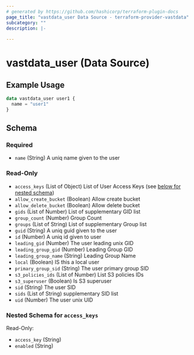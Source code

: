 ```yaml
---
# generated by https://github.com/hashicorp/terraform-plugin-docs
page_title: "vastdata_user Data Source - terraform-provider-vastdata"
subcategory: ""
description: |-
  
---
```


# vastdata_user (Data Source)



## Example Usage

```terraform
data vastdata_user user1 {
  name = "user1"
}
```

<!-- schema generated by tfplugindocs -->
## Schema

### Required

- `name` (String) A uniq name given to the user

### Read-Only

- `access_keys` (List of Object) List of User Access Keys (see [below for nested schema](#nestedatt--access_keys))
- `allow_create_bucket` (Boolean) Allow create bucket
- `allow_delete_bucket` (Boolean) Allow delete bucket
- `gids` (List of Number) List of supplementary GID list
- `group_count` (Number) Group Count
- `groups` (List of String) List of supplementary Group list
- `guid` (String) A uniq guid given to the user
- `id` (Number) A uniq id given to user
- `leading_gid` (Number) The user leading unix GID
- `leading_group_gid` (Number) Leading Group GID
- `leading_group_name` (String) Leading Group Name
- `local` (Boolean) IS this a local user
- `primary_group_sid` (String) The user primary group SID
- `s3_policies_ids` (List of Number) List S3 policies IDs
- `s3_superuser` (Boolean) Is S3 superuser
- `sid` (String) The user SID
- `sids` (List of String) supplementary SID list
- `uid` (Number) The user unix UID

<a id="nestedatt--access_keys"></a>
### Nested Schema for `access_keys`

Read-Only:

- `access_key` (String)
- `enabled` (String)
